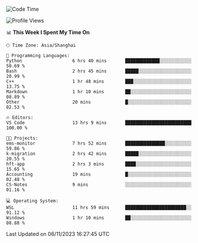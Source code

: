 <!--START_SECTION:waka-->
![Code Time](http://img.shields.io/badge/Code%20Time-1%2C334%20hrs%2012%20mins-blue)

![Profile Views](http://img.shields.io/badge/Profile%20Views-0-blue)

📊 **This Week I Spent My Time On** 

```text
🕑︎ Time Zone: Asia/Shanghai

💬 Programming Languages: 
Python                   6 hrs 40 mins       █████████████░░░░░░░░░░░░   50.69 % 
Bash                     2 hrs 45 mins       █████░░░░░░░░░░░░░░░░░░░░   20.99 % 
C++                      1 hr 48 mins        ███░░░░░░░░░░░░░░░░░░░░░░   13.75 % 
Markdown                 1 hr 10 mins        ██░░░░░░░░░░░░░░░░░░░░░░░   08.89 % 
Other                    20 mins             █░░░░░░░░░░░░░░░░░░░░░░░░   02.53 % 

🔥 Editors: 
VS Code                  13 hrs 9 mins       █████████████████████████   100.00 % 

🐱‍💻 Projects: 
ems-monitor              7 hrs 52 mins       ███████████████░░░░░░░░░░   59.86 % 
k-migration              2 hrs 42 mins       █████░░░░░░░░░░░░░░░░░░░░   20.55 % 
hft-app                  2 hrs 3 mins        ████░░░░░░░░░░░░░░░░░░░░░   15.65 % 
Accounting               19 mins             █░░░░░░░░░░░░░░░░░░░░░░░░   02.48 % 
CS-Notes                 9 mins              ░░░░░░░░░░░░░░░░░░░░░░░░░   01.16 % 

💻 Operating System: 
WSL                      11 hrs 59 mins      ███████████████████████░░   91.12 % 
Windows                  1 hr 10 mins        ██░░░░░░░░░░░░░░░░░░░░░░░   08.88 % 
```


 Last Updated on 06/11/2023 16:27:45 UTC
<!--END_SECTION:waka-->